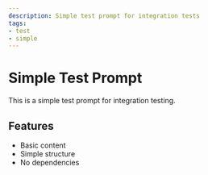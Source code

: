 ```yaml
---
description: Simple test prompt for integration tests
tags:
- test
- simple
---
```


# Simple Test Prompt

This is a simple test prompt for integration testing.

## Features

- Basic content
- Simple structure
- No dependencies
